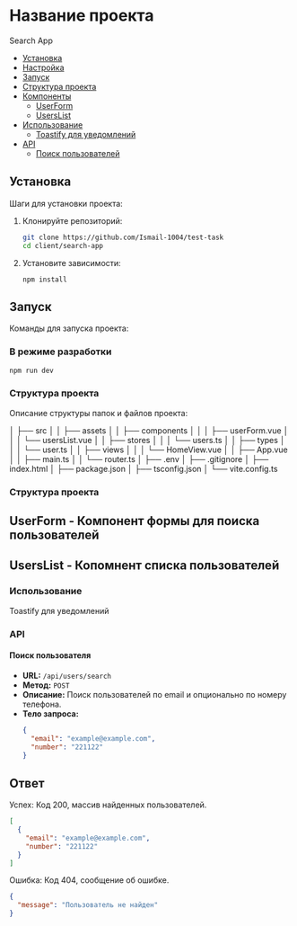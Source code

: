 # Название проекта

Search App

- [Установка](#установка)
- [Настройка](#настройка)
- [Запуск](#запуск)
- [Структура проекта](#структура-проекта)
- [Компоненты](#компоненты)
  - [UserForm](#userform)
  - [UsersList](#userslist)
- [Использование](#использование)
  - [Toastify для уведомлений](#toastify-для-уведомлений)
- [API](#api)
  - [Поиск пользователей](#поиск-пользователей)

## Установка

Шаги для установки проекта:

1. Клонируйте репозиторий:

   ```sh
   git clone https://github.com/Ismail-1004/test-task
   cd client/search-app

   ```

2. Установите зависимости:

   ```
   npm install
   ```

## Запуск

Команды для запуска проекта:

### В режиме разработки

```sh
npm run dev
```

### Структура проекта

Описание структуры папок и файлов проекта:

│ ├── src
│ │ ├── assets
│ │ ├── components
│ │ │ ├── userForm.vue
│ │ │ └── usersList.vue
│ │ ├── stores
│ │ │ └── users.ts
│ │ ├── types
│ │ │ └── user.ts
│ │ ├── views
│ │ │ └── HomeView.vue
│ │ ├── App.vue
│ │ ├── main.ts
│ │ └── router.ts
│ ├── .env
│ ├── .gitignore
│ ├── index.html
│ ├── package.json
│ ├── tsconfig.json
│ └── vite.config.ts

### Структура проекта

## UserForm - Компонент формы для поиска пользователей

## UsersList - Копомнент списка пользователей

### Использование

Toastify для уведомлений

### API

#### Поиск пользователя

- **URL:** `/api/users/search`
- **Метод:** `POST`
- **Описание:** Поиск пользователей по email и опционально по номеру телефона.
- **Тело запроса:**
  ```json
  {
    "email": "example@example.com",
    "number": "221122"
  }
  ```

## Ответ

Успех: Код 200, массив найденных пользователей.

```json
[
  {
    "email": "example@example.com",
    "number": "221122"
  }
]
```

Ошибка: Код 404, сообщение об ошибке.

```json
{
  "message": "Пользователь не найден"
}
```

```

```
